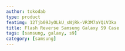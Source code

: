 ```yaml
---
author: tokodab
type: product
featimg: 12Tjb09JyOLkU_sNjRk-VR3M7aYQiV3ka
title: Flash Reverse Samsung Galaxy S9 Case
tags: [samsung, galaxy, s9]
category: [samsung]
---
```

